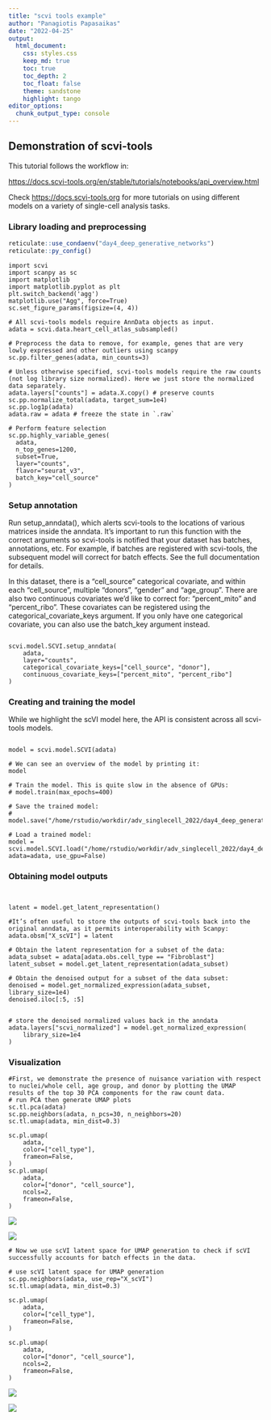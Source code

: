 ```yaml
---
title: "scvi tools example"
author: "Panagiotis Papasaikas"
date: "2022-04-25"
output:
  html_document:
    css: styles.css
    keep_md: true
    toc: true
    toc_depth: 2
    toc_float: false
    theme: sandstone
    highlight: tango
editor_options: 
  chunk_output_type: console
---
```





## Demonstration of scvi-tools
This tutorial follows the workflow in:

https://docs.scvi-tools.org/en/stable/tutorials/notebooks/api_overview.html

Check https://docs.scvi-tools.org for more tutorials on using different models on a variety of single-cell analysis tasks.




### Library loading and  preprocessing

```r
reticulate::use_condaenv("day4_deep_generative_networks")
reticulate::py_config()
```



```{.python .pythonchunk}
import scvi
import scanpy as sc
import matplotlib
import matplotlib.pyplot as plt
plt.switch_backend('agg')
matplotlib.use("Agg", force=True)
sc.set_figure_params(figsize=(4, 4))

# All scvi-tools models require AnnData objects as input.
adata = scvi.data.heart_cell_atlas_subsampled()

# Preprocess the data to remove, for example, genes that are very lowly expressed and other outliers using scanpy
sc.pp.filter_genes(adata, min_counts=3)

# Unless otherwise specified, scvi-tools models require the raw counts (not log library size normalized). Here we just store the normalized data separately.
adata.layers["counts"] = adata.X.copy() # preserve counts
sc.pp.normalize_total(adata, target_sum=1e4)
sc.pp.log1p(adata)
adata.raw = adata # freeze the state in `.raw`

# Perform feature selection
sc.pp.highly_variable_genes(
  adata,
  n_top_genes=1200,
  subset=True,
  layer="counts",
  flavor="seurat_v3",
  batch_key="cell_source"
)
```



### Setup annotation

Run setup_anndata(), which alerts scvi-tools to the locations of various matrices inside the anndata. It’s important to run this function with the correct arguments so scvi-tools is notified that your dataset has batches, annotations, etc. For example, if batches are registered with scvi-tools, the subsequent model will correct for batch effects. See the full documentation for details.

In this dataset, there is a “cell_source” categorical covariate, and within each “cell_source”, multiple “donors”, “gender” and “age_group”. There are also two continuous covariates we’d like to correct for: “percent_mito” and “percent_ribo”. These covariates can be registered using the categorical_covariate_keys argument. If you only have one categorical covariate, you can also use the batch_key argument instead.



```{.python .pythonchunk}

scvi.model.SCVI.setup_anndata(
    adata,
    layer="counts",
    categorical_covariate_keys=["cell_source", "donor"],
    continuous_covariate_keys=["percent_mito", "percent_ribo"]
)

```


### Creating and training the model

While we highlight the scVI model here, the API is consistent across all scvi-tools models.


```{.python .pythonchunk}

model = scvi.model.SCVI(adata)

# We can see an overview of the model by printing it:
model

# Train the model. This is quite slow in the absence of GPUs:
# model.train(max_epochs=400)

# Save the trained model:
# model.save("/home/rstudio/workdir/adv_singlecell_2022/day4_deep_generative_networks/trained_models/scvi_model/")

# Load a trained model:
model = scvi.model.SCVI.load("/home/rstudio/workdir/adv_singlecell_2022/day4_deep_generative_networks/trained_models/scvi_model/", adata=adata, use_gpu=False)

```



### Obtaining model outputs


```{.python .pythonchunk}


latent = model.get_latent_representation()

#It’s often useful to store the outputs of scvi-tools back into the original anndata, as it permits interoperability with Scanpy: 
adata.obsm["X_scVI"] = latent

# Obtain the latent representation for a subset of the data:
adata_subset = adata[adata.obs.cell_type == "Fibroblast"]
latent_subset = model.get_latent_representation(adata_subset)

# Obtain the denoised output for a subset of the data subset:
denoised = model.get_normalized_expression(adata_subset, library_size=1e4)
denoised.iloc[:5, :5]


# store the denoised normalized values back in the anndata
adata.layers["scvi_normalized"] = model.get_normalized_expression(
    library_size=1e4
)
```


### Visualization 


```{.python .pythonchunk}
#First, we demonstrate the presence of nuisance variation with respect to nuclei/whole cell, age group, and donor by plotting the UMAP results of the top 30 PCA components for the raw count data.
# run PCA then generate UMAP plots
sc.tl.pca(adata)
sc.pp.neighbors(adata, n_pcs=30, n_neighbors=20)
sc.tl.umap(adata, min_dist=0.3)

sc.pl.umap(
    adata,
    color=["cell_type"],
    frameon=False,
)
sc.pl.umap(
    adata,
    color=["donor", "cell_source"],
    ncols=2,
    frameon=False,
)
```
![](Figures/scvi_noBC_1.png)

![](Figures/scvi_noBC_2.png)



```{.python .pythonchunk}
# Now we use scVI latent space for UMAP generation to check if scVI successfully accounts for batch effects in the data.

# use scVI latent space for UMAP generation
sc.pp.neighbors(adata, use_rep="X_scVI")
sc.tl.umap(adata, min_dist=0.3)

sc.pl.umap(
    adata,
    color=["cell_type"],
    frameon=False,
)

sc.pl.umap(
    adata,
    color=["donor", "cell_source"],
    ncols=2,
    frameon=False,
)

```

![](Figures/scvi_BC_1.png)

![](Figures/scvi_BC_2.png)





